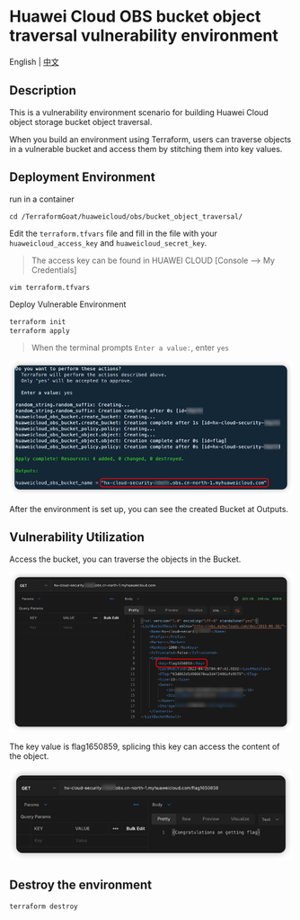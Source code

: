 # Huawei Cloud OBS bucket object traversal vulnerability environment

English | [中文](./README_CN.md)

## Description

This is a vulnerability environment scenario for building Huawei Cloud object storage bucket object traversal.

When you build an environment using Terraform, users can traverse objects in a vulnerable bucket and access them by stitching them into key values.

## Deployment Environment

run in a container

```shell
cd /TerraformGoat/huaweicloud/obs/bucket_object_traversal/
```

Edit the `terraform.tfvars` file and fill in the file with your `huaweicloud_access_key` and `huaweicloud_secret_key`.

> The access key can be found in HUAWEI CLOUD [Console --> My Credentials]

```shell
vim terraform.tfvars
```

Deploy Vulnerable Environment

```shell
terraform init
terraform apply
```

> When the terminal prompts `Enter a value:`, enter `yes`

![image](../../../images/1650797768.png)

After the environment is set up, you can see the created Bucket at Outputs.

## Vulnerability Utilization

Access the bucket, you can traverse the objects in the Bucket.

![image](../../../images/1650859867.png)

The key value is flag1650859, splicing this key can access the content of the object.

![image](../../../images/1650859966.png)

## Destroy the environment

```shell
terraform destroy
```
